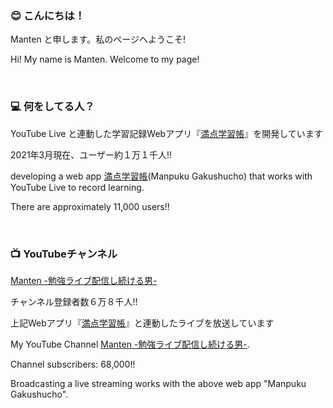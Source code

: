 ### 😊 こんにちは！
Manten と申します。私のページへようこそ!

Hi! My name is Manten. Welcome to my page!

<br/>

### 💻 何をしてる人？
YouTube Live と連動した学習記録Webアプリ『[満点学習帳](https://mantenroom.now.sh/)』を開発しています

2021年3月現在、ユーザー約１万１千人!!

developing a web app [満点学習帳](https://mantenroom.now.sh/)(Manpuku Gakushucho) that works with YouTube Live to record learning. 

There are approximately 11,000 users!!

<br/>

### 📺 YouTubeチャンネル

[Manten -勉強ライブ配信し続ける男-](https://www.youtube.com/channel/UCKXeva5j6KXRvYRwu5k6yqQ)

チャンネル登録者数６万８千人!! 

上記Webアプリ『[満点学習帳](https://mantenroom.now.sh/)』と連動したライブを放送しています

My YouTube Channel [Manten -勉強ライブ配信し続ける男-](https://www.youtube.com/channel/UCKXeva5j6KXRvYRwu5k6yqQ).

Channel subscribers: 68,000!!

Broadcasting a live streaming works with the above web app "Manpuku Gakushucho".

<!--
**mtn8/mtn8** is a ✨ _special_ ✨ repository because its `README.md` (this file) appears on your GitHub profile.

Here are some ideas to get you started:

- 🔭 I’m currently working on ...
- 🌱 I’m currently learning ...
- 👯 I’m looking to collaborate on ...
- 🤔 I’m looking for help with ...
- 💬 Ask me about ...
- 📫 How to reach me: ...
- 😄 Pronouns: ...
- ⚡ Fun fact: ...
-->
